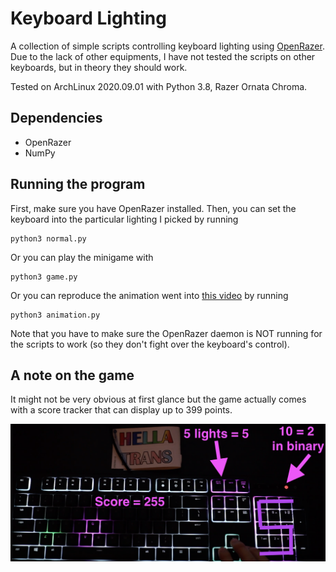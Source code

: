 # Keyboard Lighting 

A collection of simple scripts controlling keyboard lighting using [OpenRazer](https://openrazer.github.io/). Due to the lack of other equipments, I have not tested the scripts on other keyboards, but in theory they should work.

Tested on ArchLinux 2020.09.01 with Python 3.8, Razer Ornata Chroma. 

## Dependencies

- OpenRazer
- NumPy

## Running the program

First, make sure you have OpenRazer installed. Then, you can set the keyboard into the particular lighting I picked by running 
```
python3 normal.py
```

Or you can play the minigame with 
```
python3 game.py
```

Or you can reproduce the animation went into [this video](https://www.youtube.com/watch?v=mTbFY7eamDs) by running 
```
python3 animation.py
```

Note that you have to make sure the OpenRazer daemon is NOT running for the scripts to work (so they don't fight over the keyboard's control). 

## A note on the game

It might not be very obvious at first glance but the game actually comes with a score tracker that can display up to 399 points.  

![](score-tracker.png)


